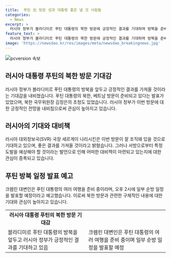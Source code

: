 ```yaml
---
title:  푸틴 北 방문 성과 대통령 좋은 낼 것 사람들
categories:
  - News
excerpt: >
  러시아 정부가 블라디미르 푸틴 대통령의 북한 방문에 긍정적인 결과를 기대하며 방북을 준비 중이라고 밝혔다. 푸틴 대통령의 대변인은 순방 일정을 발표할 예정이라며 이번 주 매우 바쁘고 역동적으로 보낼 것이라고 밝혔고, 러시아 대외정보국(SVR) 국장 또한 좋은 결과를 기대했다. 이에 앞서 푸틴 대통령의 북한, 베트남 방문이 준비 중이라는 발표가 있었으며, 북한 국무위원장 김정은은 지난해 푸틴 대통령을 북한에 초청한 적이 있다.
feature_text: >
  러시아 정부가 블라디미르 푸틴 대통령의 북한 방문에 긍정적인 결과를 기대하며 방북을 준비 중이라고 밝혔다. 푸틴 대통령의 대변인은 순방 일정을 발표할 예정이라며 이번 주 매우 바쁘고 역동적으로 보낼 것이라고 밝혔고, 러시아 대외정보국(SVR) 국장 또한 좋은 결과를 기대했다. 이에 앞서 푸틴 대통령의 북한, 베트남 방문이 준비 중이라는 발표가 있었으며, 북한 국무위원장 김정은은 지난해 푸틴 대통령을 북한에 초청한 적이 있다.
image: 'https://newsdao.kr/res/images/meta/newsdao_breakingnews.jpg'
---
```


<p><img src="https://newsdao.kr/res/images/meta/newsdao_breakingnews.jpg" alt="pcversion 속보" /></p>

<h2 data-ke-size="size26">러시아 대통령 푸틴의 북한 방문 기대감</h2>

<p data-ke-size="size16">러시아 정부가 블라디미르 푸틴 대통령의 방북을 앞두고 긍정적인 결과를 가져올 것이라는 기대감을 내비쳤습니다. 푸틴 대통령의 북한, 베트남 방문이 준비되고 있다는 발표가 있었으며, 북한 국무위원장 김정은의 초청도 있었습니다. 러시아 정부가 이번 방문에 대한 긍정적인 전망을 내비침으로써 관심이 높아지고 있습니다.</p>

<h2 data-ke-size="size26">러시아의 기대와 대비책</h2>

<p data-ke-size="size16">러시아 대외정보국(SVR) 국장 세르게이 나리시킨은 이번 방문이 잘 조직돼 있을 것으로 기대하고 있으며, 좋은 결과를 가져올 것이라고 밝혔습니다. 그러나 서방으로부터 특정 도발을 예상해야 할 것이라는 발언으로 인해 어떠한 대비책이 마련되고 있는지에 대한 관심이 증폭되고 있습니다.</p>

<h2 data-ke-size="size26">푸틴 방북 일정 발표 예고</h2>

<p data-ke-size="size16">크렘린 대변인은 푸틴 대통령의 여러 여행을 준비 중이라며, 오후 2시에 일부 순방 일정을 발표할 예정이라고 예고했습니다. 이로써 북한 방문과 관련한 구체적인 내용에 대한 기대와 관심이 높아지고 있습니다.</p>

<table>
    <tr>
        <td style="text-align: center; height: 17px;"><b>러시아 대통령 푸틴의 북한 방문 기대감</b></td>
    </tr>
    <td style="text-align: left; height: 17px;">블라디미르 푸틴 대통령의 방북을 앞두고 러시아 정부가 긍정적인 결과를 기대하고 있음</td>
    <td style="text-align: left; height: 17px;">크렘린 대변인은 푸틴 대통령의 여러 여행을 준비 중이며 일부 순방 일정을 발표할 예정</td>
</table>

<p data-ke-size="size16">&nbsp;</p>

